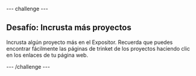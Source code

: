 \--- challenge \---

## Desafío: Incrusta más proyectos

Incrusta algún proyecto más en el Expositor. Recuerda que puedes encontrar fácilmente las páginas de trinket de los proyectos haciendo clic en los enlaces de tu página web.

\--- /challenge \---
